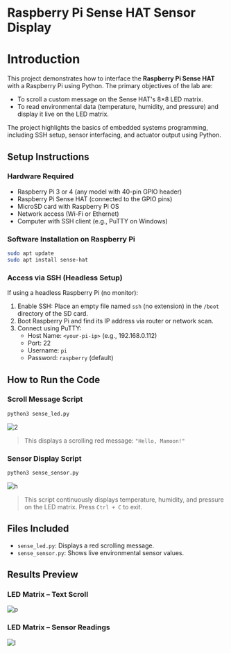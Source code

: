 # Raspberry Pi Sense HAT Sensor Display 

# Introduction

This project demonstrates how to interface the **Raspberry Pi Sense HAT** with a Raspberry Pi using Python. The primary objectives of the lab are:

- To scroll a custom message on the Sense HAT's 8×8 LED matrix.
- To read environmental data (temperature, humidity, and pressure) and display it live on the LED matrix.

The project highlights the basics of embedded systems programming, including SSH setup, sensor interfacing, and actuator output using Python.


##  Setup Instructions

###  Hardware Required
- Raspberry Pi 3 or 4 (any model with 40-pin GPIO header)
- Raspberry Pi Sense HAT (connected to the GPIO pins)
- MicroSD card with Raspberry Pi OS
- Network access (Wi-Fi or Ethernet)
- Computer with SSH client (e.g., PuTTY on Windows)

### Software Installation on Raspberry Pi

```bash
sudo apt update
sudo apt install sense-hat
```

### Access via SSH (Headless Setup)

If using a headless Raspberry Pi (no monitor):
1. Enable SSH: Place an empty file named `ssh` (no extension) in the `/boot` directory of the SD card.
2. Boot Raspberry Pi and find its IP address via router or network scan.
3. Connect using PuTTY:
    - Host Name: `<your-pi-ip>` (e.g., 192.168.0.112)
    - Port: 22
    - Username: `pi`
    - Password: `raspberry` (default)


##  How to Run the Code

### Scroll Message Script

```bash
python3 sense_led.py


```

![2](https://github.com/user-attachments/assets/8c9d2ca4-8924-4bf6-9ec9-0582f921cf14)


> This displays a scrolling red message: `"Hello, Mamoon!"`

###  Sensor Display Script

```bash
python3 sense_sensor.py

```
![h](https://github.com/user-attachments/assets/678e12ad-6063-46b9-aaf2-c19ae21a7400)


> This script continuously displays temperature, humidity, and pressure on the LED matrix. Press `Ctrl + C` to exit.


##  Files Included

- `sense_led.py`: Displays a red scrolling message.
- `sense_sensor.py`: Shows live environmental sensor values.


##   Results Preview

###  LED Matrix – Text Scroll

![p](https://github.com/user-attachments/assets/82315064-c34c-45bb-9df2-d4ef2809b74f)


###   LED Matrix – Sensor Readings

![l](https://github.com/user-attachments/assets/e1fd06fb-1018-4e1d-9a7d-5e7265901fab)

